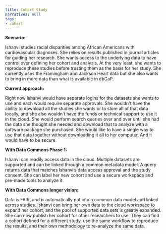 ```yaml
---
title: Cohort Study
narratives: null
tags:
- cohort
---
```

**Scenario:**

Ishanvi studies racial disparities among African Americans with cardiovascular
diagnoses. She relies on results published in journal articles for guiding
her research. She wants access to the underlying data to have control over
defining her cohort and analysis. At the very least, she wants to
reproduce these studies before trusting them as the basis for her
study. She currently uses the Framingham and Jackson Heart data but she also wants to bring
in more data than what is available in dbGaP.

**Current approach:**

Right now Ishanvi would have separate logins for the datasets she wants to use and each would
require separate approvals. She wouldn't have the ability to download all
the studies she wants or to store all of that data locally, and she also wouldn't have
the funds or technical support to use it in the cloud. She would perform
search queries over and over until she had the data she thought she needed and
download that to analyze with a software package she purchased. She would like
to have a single way to use that data together without downloading it
all to her computer. And it would have to be secure.

**With Data Commons Phase 1:**

Ishanvi can readily access data in the cloud. Multiple datasets are supported
and can be linked through a common metadata model. A query returns
data that matches Ishanvi’s data access approval and the study
consent. She can label her new cohort and use a secure workspace and pre-made tools to analyze it.

**With Data Commons longer vision:**

Data is FAIR, and is automatically put into a common data model and linked across
studies. Ishanvi can bring her
own data to the cloud workspace to expand her cohort, and the pool of
supported data sets is greatly expanded. She can now publish
her cohort for other researchers to use. They can find a cohort
defined for a different study, use the same workflow to reproduce the
results, and their own methodology to re-analyze the same data.